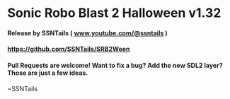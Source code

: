 # Sonic Robo Blast 2 Halloween v1.32
#### Release by SSNTails ( www.youtube.com/@ssntails )
#### https://github.com/SSNTails/SRB2Ween

#### Pull Requests are welcome! Want to fix a bug? Add the new SDL2 layer? Those are just a few ideas.


~SSNTails